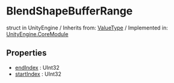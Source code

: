 # BlendShapeBufferRange
struct in UnityEngine
 / Inherits from: <a href="https://docs.unity3d.com/6000.0/Documentation/ScriptReference/ValueType.html">ValueType</a> / Implemented in: <a href="https://docs.unity3d.com/6000.0/Documentation/ScriptReference/UnityEngine.CoreModule.html">UnityEngine.CoreModule</a>

## Properties
- <a href="https://docs.unity3d.com/6000.0/Documentation/ScriptReference/BlendShapeBufferRange-endIndex.html">endIndex</a> : UInt32
- <a href="https://docs.unity3d.com/6000.0/Documentation/ScriptReference/BlendShapeBufferRange-startIndex.html">startIndex</a> : UInt32
